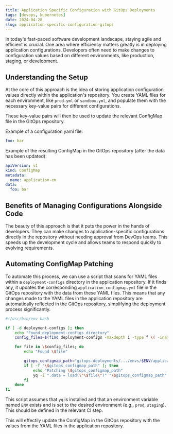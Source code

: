 ```yaml
---
title: Application Specific Configuration with GitOps Deployments
tags: [devops, kubernetes]
date: 2024-04-28
slug: application-specific-configuration-gitops
---
```


In today's fast-paced software development landscape, staying agile and efficient is crucial. One area where efficiency matters greatly is in deploying application configurations. Developers often need to make changes to configuration values based on different environments, like production, staging, or development.

## Understanding the Setup

At the core of this approach is the idea of storing application configuration values directly within the application's repository. You create YAML files for each environment, like `prod.yml` or `sandbox.yml`, and populate them with the necessary key-value pairs for different configurations.

These key-value pairs will then be used to update the relevant ConfigMap file in the GitOps repository.

Example of a configuration yaml file:

```yaml
foo: bar
```

Example of the resulting ConfigMap in the GitOps repository (after the data has been updated):

```yaml
apiVersion: v1
kind: ConfigMap
metadata:
  name: application-cm
data:
  foo: bar
```

## Benefits of Managing Configurations Alongside Code

The beauty of this approach is that it puts the power in the hands of developers. They can make changes to application-specific configurations directly in the repository without needing approval from DevOps teams. This speeds up the development cycle and allows teams to respond quickly to evolving requirements.

## Automating ConfigMap Patching

To automate this process, we can use a script that scans for YAML files within a `deployment-configs` directory in the application repository. If it finds any, it updates the corresponding `application_configmap.yml` file in the GitOps repository with the data from these YAML files. This means that any changes made to the YAML files in the application repository are automatically reflected in the GitOps repository, simplifying the deployment process significantly.

```bash
#!/usr/bin/env bash

if [ -d deployment-configs ]; then
    echo "Found deployment-configs directory"
    config_files=$(find deployment-configs -maxdepth 1 -type f \( -iname "$ENV.yml" -o -iname "$ENV.yaml" \))

    for file in \$config_files; do
        echo "Found \$file"

        gitops_configmap_path="gitops-deployments/.../envs/$ENV/application_configmap.yml"
        if [ -f "\$gitops_configmap_path" ]; then
            echo "Patching \$gitops_configmap_path"
            yq -i ".data = load(\"\$file\")" "\$gitops_configmap_path"
        fi
    done
fi
```

This script assumes that `yq` is installed and that an environment variable named `ENV` exists and is set to the desired environment (e.g., `prod`, `staging`). This should be defined in the relevant CI step.

This will effectily update the ConfigMap in the GitOps repository with the values from the YAML files in the application repository.
